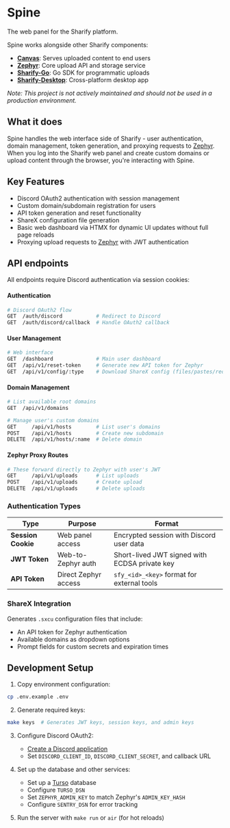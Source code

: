 # Spine
The web panel for the Sharify platform.

Spine works alongside other Sharify components:
- **[Canvas](https://github.com/sharify-labs/canvas)**: Serves uploaded content to end users
- **[Zephyr](https://github.com/sharify-labs/zephyr)**: Core upload API and storage service
- **[Sharify-Go](https://github.com/sharify-labs/sharify-go)**: Go SDK for programmatic uploads
- **[Sharify-Desktop](https://github.com/sharify-labs/sharify-desktop)**: Cross-platform desktop app

_Note: This project is not actively maintained and should not be used in a production environment._

## What it does
Spine handles the web interface side of Sharify - user authentication, domain management, token generation, and proxying requests to [Zephyr](https://github.com/sharify-labs/zephyr).<br>
When you log into the Sharify web panel and create custom domains or upload content through the browser, you're interacting with Spine.<br>

## Key Features
- Discord OAuth2 authentication with session management
- Custom domain/subdomain registration for users
- API token generation and reset functionality
- ShareX configuration file generation
- Basic web dashboard via HTMX for dynamic UI updates without full page reloads
- Proxying upload requests to [Zephyr](https://github.com/sharify-labs/zephyr) with JWT authentication

## API endpoints

All endpoints require Discord authentication via session cookies:

#### Authentication
```bash
# Discord OAuth2 flow
GET  /auth/discord           # Redirect to Discord
GET  /auth/discord/callback  # Handle OAuth2 callback
```

#### User Management
```bash
# Web interface
GET  /dashboard              # Main user dashboard
GET  /api/v1/reset-token     # Generate new API token for Zephyr
GET  /api/v1/config/:type    # Download ShareX config (files/pastes/redirects)
```

#### Domain Management
```bash
# List available root domains
GET  /api/v1/domains

# Manage user's custom domains
GET     /api/v1/hosts        # List user's domains
POST    /api/v1/hosts        # Create new subdomain
DELETE  /api/v1/hosts/:name  # Delete domain
```

#### Zephyr Proxy Routes
```bash
# These forward directly to Zephyr with user's JWT
GET     /api/v1/uploads      # List uploads
POST    /api/v1/uploads      # Create upload
DELETE  /api/v1/uploads      # Delete uploads
```

### Authentication Types

| Type               | Purpose              | Format                                        |
|--------------------|----------------------|-----------------------------------------------|
| **Session Cookie** | Web panel access     | Encrypted session with Discord user data      |
| **JWT Token**      | Web-to-Zephyr auth   | Short-lived JWT signed with ECDSA private key |
| **API Token**      | Direct Zephyr access | `sfy_<id>_<key>` format for external tools    |

### ShareX Integration

Generates `.sxcu` configuration files that include:
- An API token for Zephyr authentication
- Available domains as dropdown options
- Prompt fields for custom secrets and expiration times

## Development Setup

1. Copy environment configuration:
```bash
cp .env.example .env
```

2. Generate required keys:
```bash
make keys  # Generates JWT keys, session keys, and admin keys
```

3. Configure Discord OAuth2:
    - [Create a Discord application](https://discord.com/developers/applications)
    - Set `DISCORD_CLIENT_ID`, `DISCORD_CLIENT_SECRET`, and callback URL

4. Set up the database and other services:
    - Set up a [Turso](https://docs.turso.tech/introduction) database
    - Configure `TURSO_DSN`
    - Set `ZEPHYR_ADMIN_KEY` to match Zephyr's `ADMIN_KEY_HASH`
    - Configure `SENTRY_DSN` for error tracking

5. Run the server with `make run` or `air` (for hot reloads)